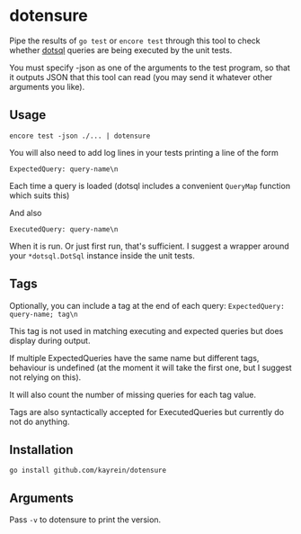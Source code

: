 # dotensure

Pipe the results of `go test` or `encore test` through this tool to check whether [dotsql](https://github.com/qustavo/dotsql)
queries are being executed by the unit tests.

You must specify -json as one of the arguments to the test program, so that it outputs JSON that this tool can read
(you may send it whatever other arguments you like).

## Usage
`encore test -json ./... | dotensure`

You will also need to add log lines in your tests printing a line of the form

`ExpectedQuery: query-name\n`

Each time a query is loaded (dotsql includes a convenient `QueryMap` function which suits this)

And also

`ExecutedQuery: query-name\n`

When it is run. Or just first run, that's sufficient. I suggest a wrapper around your `*dotsql.DotSql` instance inside
the unit tests.

## Tags

Optionally, you can include a tag at the end of each query:
`ExpectedQuery: query-name; tag\n`

This tag is not used in matching executing and expected queries but does display during output. 

If multiple ExpectedQueries have the same name but different tags, behaviour is undefined (at the moment it will take
the first one, but I suggest not relying on this).

It will also count the number of missing queries for each tag value.

Tags are also syntactically accepted for ExecutedQueries but currently do not do anything.

## Installation
`go install github.com/kayrein/dotensure`

## Arguments

Pass `-v` to dotensure to print the version.

